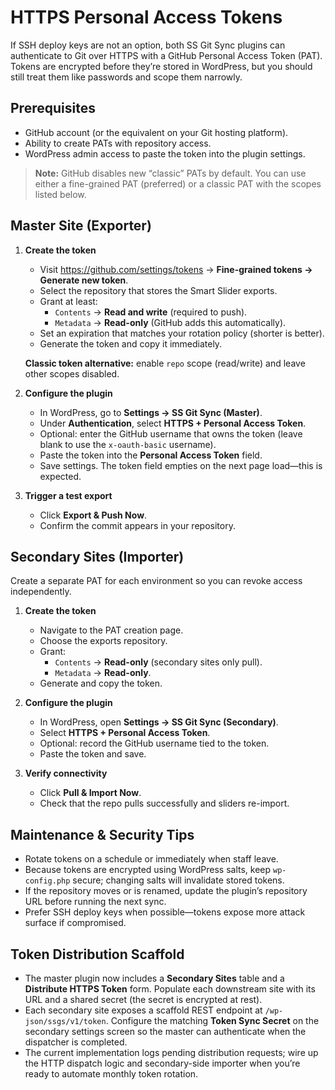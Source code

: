 # HTTPS Personal Access Tokens

If SSH deploy keys are not an option, both SS Git Sync plugins can authenticate to Git over HTTPS with a GitHub Personal Access Token (PAT). Tokens are encrypted before they’re stored in WordPress, but you should still treat them like passwords and scope them narrowly.

## Prerequisites
- GitHub account (or the equivalent on your Git hosting platform).
- Ability to create PATs with repository access.
- WordPress admin access to paste the token into the plugin settings.

> **Note:** GitHub disables new “classic” PATs by default. You can use either a fine-grained PAT (preferred) or a classic PAT with the scopes listed below.

## Master Site (Exporter)
1. **Create the token**
   - Visit <https://github.com/settings/tokens> → **Fine-grained tokens → Generate new token**.
   - Select the repository that stores the Smart Slider exports.
   - Grant at least:
     - `Contents` → **Read and write** (required to push).
     - `Metadata` → **Read-only** (GitHub adds this automatically).
   - Set an expiration that matches your rotation policy (shorter is better).
   - Generate the token and copy it immediately.

   **Classic token alternative:** enable `repo` scope (read/write) and leave other scopes disabled.

2. **Configure the plugin**
   - In WordPress, go to **Settings → SS Git Sync (Master)**.
   - Under **Authentication**, select **HTTPS + Personal Access Token**.
   - Optional: enter the GitHub username that owns the token (leave blank to use the `x-oauth-basic` username).
   - Paste the token into the **Personal Access Token** field.
   - Save settings. The token field empties on the next page load—this is expected.

3. **Trigger a test export**
   - Click **Export & Push Now**.
   - Confirm the commit appears in your repository.

## Secondary Sites (Importer)
Create a separate PAT for each environment so you can revoke access independently.

1. **Create the token**
   - Navigate to the PAT creation page.
   - Choose the exports repository.
   - Grant:
     - `Contents` → **Read-only** (secondary sites only pull).
     - `Metadata` → **Read-only**.
   - Generate and copy the token.

2. **Configure the plugin**
   - In WordPress, open **Settings → SS Git Sync (Secondary)**.
   - Select **HTTPS + Personal Access Token**.
   - Optional: record the GitHub username tied to the token.
   - Paste the token and save.

3. **Verify connectivity**
   - Click **Pull & Import Now**.
   - Check that the repo pulls successfully and sliders re-import.

## Maintenance & Security Tips
- Rotate tokens on a schedule or immediately when staff leave.
- Because tokens are encrypted using WordPress salts, keep `wp-config.php` secure; changing salts will invalidate stored tokens.
- If the repository moves or is renamed, update the plugin’s repository URL before running the next sync.
- Prefer SSH deploy keys when possible—tokens expose more attack surface if compromised.

## Token Distribution Scaffold
- The master plugin now includes a **Secondary Sites** table and a **Distribute HTTPS Token** form. Populate each downstream site with its URL and a shared secret (the secret is encrypted at rest).
- Each secondary site exposes a scaffold REST endpoint at `/wp-json/ssgs/v1/token`. Configure the matching **Token Sync Secret** on the secondary settings screen so the master can authenticate when the dispatcher is completed.
- The current implementation logs pending distribution requests; wire up the HTTP dispatch logic and secondary-side importer when you’re ready to automate monthly token rotation.
